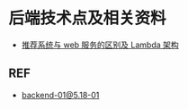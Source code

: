 # 后端技术点及相关资料

- [推荐系统与 web 服务的区别及 Lambda 架构](./backend-01.md)



## REF

- [backend-01@5.18-01](../index.md#_5-18-01)

